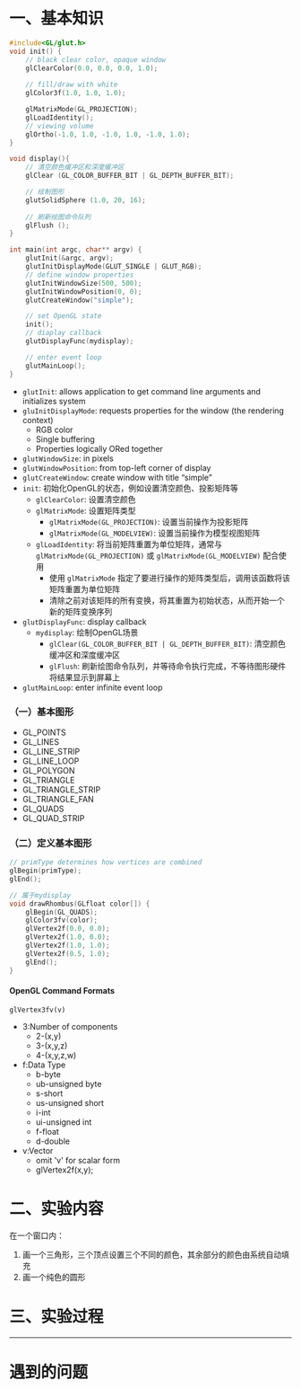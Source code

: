 # 一、基本知识
```C++
#include<GL/glut.h>
void init() {
	// black clear color, opaque window
	glClearColor(0.0, 0.0, 0.0, 1.0);
	
	// fill/draw with white
	glColor3f(1.0, 1.0, 1.0);

	glMatrixMode(GL_PROJECTION);
	glLoadIdentity();
	// viewing volume
	glOrtho(-1.0, 1.0, -1.0, 1.0, -1.0, 1.0);
}

void display(){
	// 清空颜色缓冲区和深度缓冲区
	glClear (GL_COLOR_BUFFER_BIT | GL_DEPTH_BUFFER_BIT);

	// 绘制图形
	glutSolidSphere (1.0, 20, 16);
   
	// 刷新绘图命令队列
	glFlush ();
}

int main(int argc, char** argv) {
	glutInit(&argc, argv);
	glutInitDisplayMode(GLUT_SINGLE | GLUT_RGB);
	// define window properties
	glutInitWindowSize(500, 500);
	glutInitWindowPosition(0, 0);
	glutCreateWindow("simple");

	// set OpenGL state
	init();
	// diaplay callback
	glutDisplayFunc(mydisplay);

	// enter event loop
	glutMainLoop();
}
```
- `glutInit`: allows application to get command line arguments and initializes system
- `gluInitDisplayMode`: requests properties for the window (the rendering context)
  - RGB color
  - Single buffering
  - Properties logically ORed together
- `glutWindowSize`: in pixels
- `glutWindowPosition`: from top-left corner of display
- `glutCreateWindow`: create window with title “simple”
- `init`: 初始化OpenGL的状态，例如设置清空颜色、投影矩阵等
  - `glClearColor`: 设置清空颜色
  - `glMatrixMode`: 设置矩阵类型
    - `glMatrixMode(GL_PROJECTION)`: 设置当前操作为投影矩阵
    - `glMatrixMode(GL_MODELVIEW)`: 设置当前操作为模型视图矩阵
  - `glLoadIdentity`: 将当前矩阵重置为单位矩阵，通常与 `glMatrixMode(GL_PROJECTION)` 或 `glMatrixMode(GL_MODELVIEW)` 配合使用
    - 使用 `glMatrixMode` 指定了要进行操作的矩阵类型后，调用该函数将该矩阵重置为单位矩阵
    - 清除之前对该矩阵的所有变换，将其重置为初始状态，从而开始一个新的矩阵变换序列
- `glutDisplayFunc`: display callback
  - `mydisplay`: 绘制OpenGL场景
    - `glClear(GL_COLOR_BUFFER_BIT | GL_DEPTH_BUFFER_BIT)`: 清空颜色缓冲区和深度缓冲区
    - `glFlush`: 刷新绘图命令队列，并等待命令执行完成，不等待图形硬件将结果显示到屏幕上
- `glutMainLoop`: enter infinite event loop

### （一）基本图形
- GL_POINTS
- GL_LINES
- GL_LINE_STRIP
- GL_LINE_LOOP
- GL_POLYGON
- GL_TRIANGLE
- GL_TRIANGLE_STRIP
- GL_TRIANGLE_FAN
- GL_QUADS
- GL_QUAD_STRIP

### （二）定义基本图形
```C++
// primType determines how vertices are combined
glBegin(primType);
glEnd();
```
```C++
// 属于mydisplay
void drawRhombus(GLfloat color[]) {
	glBegin(GL_QUADS);
	glColor3fv(color);
	glVertex2f(0.0, 0.0);
	glVertex2f(1.0, 0.0);
	glVertex2f(1.0, 1.0);
	glVertex2f(0.5, 1.0);
	glEnd();
}
```

#### OpenGL Command Formats
`glVertex3fv(v)`
- 3:Number of components
  - 2-(x,y)
  - 3-(x,y,z)
  - 4-(x,y,z,w)
- f:Data Type
  - b-byte
  - ub-unsigned byte
  - s-short
  - us-unsigned short
  - i-int
  - ui-unsigned int
  - f-float
  - d-double
- v:Vector
  - omit 'v' for scalar form
  - glVertex2f(x,y);

# 二、实验内容
在一个窗口内：  
1. 画一个三角形，三个顶点设置三个不同的颜色，其余部分的颜色由系统自动填充
2. 画一个纯色的圆形

# 三、实验过程

---
# 遇到的问题

